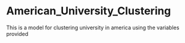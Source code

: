 # American_University_Clustering
This is a model for clustering university in america using the variables provided

